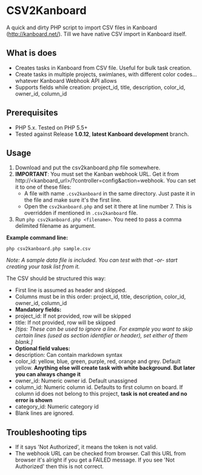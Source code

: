 CSV2Kanboard
==============

A quick and dirty PHP script to import CSV files in Kanboard (http://kanboard.net/). Till we have native CSV import in Kanboard itself.

## What is does
- Creates tasks in Kanboard from CSV file. Useful for bulk task creation.
- Create tasks in multiple projects, swimlanes, with different color codes... whatever Kanboard Webhook API allows
- Supports fields while creation: project_id, title, description, color_id, owner_id, column_id

## Prerequisites

- PHP 5.x. Tested on PHP 5.5+
- Tested against Release **1.0.12**, **latest Kanboard development** branch.

## Usage

1. Download and put the csv2kanboard.php file somewhere.
2. **IMPORTANT**: You must set the Kanban webhook URL. Get it from http://<kanboard_url>/?controller=config&action=webhook. You can set it to one of these files:
    - A file with name `.csv2kanboard` in the same directory. Just paste it in the file and make sure it's the first line.
    - Open the `csv2kanboard.php` and set it there at line number 7. This is overridden if mentioned in `.csv2kanboard` file.
3. Run `php csv2kanboard.php <filename>`. You need to pass a comma delimited filename as argument.

**Example command line:**

`php csv2kanboard.php sample.csv`

*Note: A sample data file is included. You can test with that -or- start creating your task list from it.*

The CSV should be structured this way:

- First line is assumed as header and skipped.
- Columns must be in this order: project_id, title, description, color_id, owner_id, column_id
- **Mandatory fields:**
- project_id: If not provided, row will be skipped
- title: If not provided, row will be skipped
- *[tips: These can be used to ignore a line. For example you want to skip certain lines (used as section identifier or header), set either of them blank.]*
- **Optional field values:**
- description: Can contain markdown syntax
- color_id: yellow, blue, green, purple, red, orange and grey. Default yellow. **Anything else will create task with white background. But later you can always change it**
- owner_id: Numeric owner id. Default unassigned
- column_id: Numeric column id. Defaults to first column on board. If column id does not belong to this project, **task is not created and no error is shown**
- category_id: Numeric category id
- Blank lines are ignored. 

 ## Troubleshooting tips
 
* If it says 'Not Authorized', it means the token is not valid.
* The webhook URL can be checked from browser. Call this URL from browser it's alright if you get a FAILED message. If you see 'Not Authorized' then this is not correct.
 
